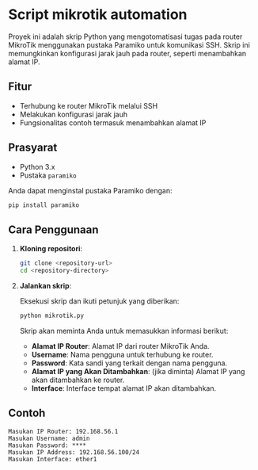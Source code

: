 # Script mikrotik automation

Proyek ini adalah skrip Python yang mengotomatisasi tugas pada router MikroTik menggunakan pustaka Paramiko untuk komunikasi SSH. Skrip ini memungkinkan konfigurasi jarak jauh pada router, seperti menambahkan alamat IP.

## Fitur

- Terhubung ke router MikroTik melalui SSH
- Melakukan konfigurasi jarak jauh
- Fungsionalitas contoh termasuk menambahkan alamat IP

## Prasyarat

- Python 3.x
- Pustaka `paramiko`

Anda dapat menginstal pustaka Paramiko dengan:

```bash
pip install paramiko
```

## Cara Penggunaan

1. **Kloning repositori**:

   ```bash
   git clone <repository-url>
   cd <repository-directory>
   ```

2. **Jalankan skrip**:

   Eksekusi skrip dan ikuti petunjuk yang diberikan:

   ```bash
   python mikrotik.py
   ```

   Skrip akan meminta Anda untuk memasukkan informasi berikut:

   - **Alamat IP Router**: Alamat IP dari router MikroTik Anda.
   - **Username**: Nama pengguna untuk terhubung ke router.
   - **Password**: Kata sandi yang terkait dengan nama pengguna.
   - **Alamat IP yang Akan Ditambahkan**: (jika diminta) Alamat IP yang akan ditambahkan ke router.
   - **Interface**: Interface tempat alamat IP akan ditambahkan.

## Contoh

```plaintext
Masukan IP Router: 192.168.56.1
Masukan Username: admin
Masukan Password: ****
Masukan IP Address: 192.168.56.100/24
Masukan Interface: ether1
```

